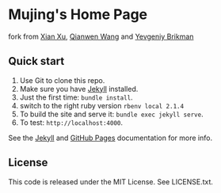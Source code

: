 # Mujing's Home Page
fork from [Xian Xu](https://github.com/xxuxian/xxuxian.github.io), [Qianwen Wang](https://qianwen.info)
 and [Yevgeniy Brikman](https://github.com/brikis98/yevgeniy-brikman-homepage)

## Quick start

1. Use Git to clone this repo.
1. Make sure you have [Jekyll](http://jekyllrb.com/docs/installation/) installed.
1. Just the first time: `bundle install`.
2. switch to the right ruby version `rbenv local 2.1.4`
3. To build the site and serve it: `bundle exec jekyll serve`.
4. To test: `http://localhost:4000`.

See the [Jekyll](http://jekyllrb.com/) and [GitHub Pages](https://pages.github.com/)
documentation for more info.



## License

This code is released under the MIT License. See LICENSE.txt.
